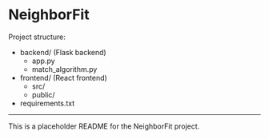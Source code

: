 # NeighborFit

Project structure:

- backend/ (Flask backend)
  - app.py
  - match_algorithm.py
- frontend/ (React frontend)
  - src/
  - public/
- requirements.txt

---

This is a placeholder README for the NeighborFit project. 